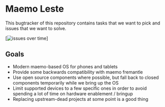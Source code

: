 Maemo Leste
===========

This bugtracker of this repository contains tasks that we want to pick and
issues that we want to solve.

[![issues over time](http://parazyd.enemy.org/issues.png)]

Goals
-----

* Modern maemo-based OS for phones and tablets
* Provide some backwards compatibility with maemo fremantle
* Use open source components where possible, but fall back to closed components
  temporarily while we bring up the OS
* Limit supported devices to a few specific ones in order to avoid spending a
  lot of time on hardware enablement / bringup
* Replacing upstream-dead projects at some point is a good thing
